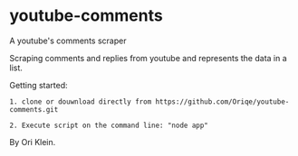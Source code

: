 # youtube-comments

A youtube's comments scraper

Scraping comments and replies from youtube and represents the data in a list.

Getting started:

    1. clone or douwnload directly from https://github.com/Oriqe/youtube-comments.git

    2. Execute script on the command line: "node app"

By Ori Klein.
